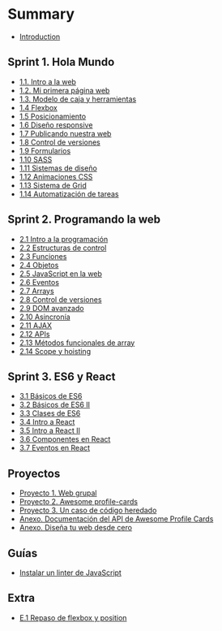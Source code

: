 # Summary

* [Introduction](README.md)

## Sprint 1. Hola Mundo

* [1.1. Intro a la web](sprint_1/1_1_intro_a_la_web.md)
* [1.2. Mi primera página web](sprint_1/1_2_mi_primera_web.md)
* [1.3. Modelo de caja y herramientas](sprint_1/1_3_modelo_de_caja_y_herramientas.md)
* [1.4 Flexbox](sprint_1/1_4_posicionamiento_con_flexbox.md)
* [1.5 Posicionamiento](sprint_1/1_5_posicionamiento.md)
* [1.6 Diseño responsive](sprint_1/1_6_responsive_design.md)
* [1.7 Publicando nuestra web](sprint_1/1_7_publicando_nuestra_web.md)
* [1.8 Control de versiones](sprint_1/1_8_control_de_versiones.md)
* [1.9 Formularios](sprint_1/1_9_formularios.md)
* [1.10 SASS](sprint_1/1_10_sass.md)
* [1.11 Sistemas de diseño](sprint_1/1_11_sistemas_de_diseno.md)
* [1.12 Animaciones CSS](sprint_1/1_12_animaciones_CSS.md)
* [1.13 Sistema de Grid](sprint_1/1_13_sistema_de_grid.md)
* [1.14 Automatización de tareas](sprint_1/1_14_automatizacion_de_tareas.md)


## Sprint 2. Programando la web
* [2.1 Intro a la programación](sprint_2/2_1_intro_a_la_programacion.md)
* [2.2 Estructuras de control](sprint_2/2_2_estructuras_de_control.md)
* [2.3 Funciones](sprint_2/2_3_funciones.md)
* [2.4 Objetos](sprint_2/2_4_objetos.md)
* [2.5 JavaScript en la web](sprint_2/2_5_javascript_en_la_web.md)
* [2.6 Eventos](sprint_2/2_6_eventos.md)
* [2.7 Arrays](sprint_2/2_7_arrays.md)
* [2.8 Control de versiones](sprint_2/2_8_control_de_versiones_en_equipo.md)
* [2.9 DOM avanzado](sprint_2/2_9_dom_avanzado.md)
* [2.10 Asincronía](sprint_2/2_10_asincronia.md)
* [2.11 AJAX](sprint_2/2_11_ajax.md)
* [2.12 APIs](sprint_2/2_12_apis.md)
* [2.13 Métodos funcionales de array](sprint_2/2_14_metodos_funcionales_array.md)
* [2.14 Scope y hoisting](sprint_2/2_13_scope_y_hoisting.md)


## Sprint 3. ES6 y React 
* [3.1 Básicos de ES6](sprint_3/3_1_basicos_es6.md)
* [3.2 Básicos de ES6 II](sprint_3/3_2_basicos_es6_2.md)
* [3.3 Clases de ES6](sprint_3/3_3_clases_es6.md)
* [3.4 Intro a React](sprint_3/3_4_intro_react.md)
* [3.5 Intro a React II](sprint_3/3_5_intro_react_2.md)
* [3.6 Componentes en React](sprint_3/3_6_componentes_react.md)
* [3.7 Eventos en React](sprint_3/3_7_eventos_react.md)

<!--
* [3.8 Estado en React](sprint_3/3_8_estado_react.md)
* [3.9 Formularios en React](sprint_3/3_9_formularios_react.md)
* [3.10 Lifting](sprint_3/3_10_lifting.md)
* [3.11 Arquitectura de componentes con estado](sprint_3/3_11_arquitectura_estado.md)
* [3.12 React router](sprint_3/3_12_react_router.md)
* [3.13 Métodos del ciclo de vida de componentes](sprint_3/3_13_ciclo_vida_componentes_react.md)
* [3.14 Debugging en React](sprint_3/3_14_debugging_react.md)
-->


## Proyectos

* [Proyecto 1. Web grupal](proyectos/P1_proyecto_sprint_1.md)
* [Proyecto 2. Awesome profile-cards](proyectos/P2_proyecto_sprint_2.md)
* [Proyecto 3. Un caso de código heredado](proyectos/P3_proyecto_sprint_3.md)
* [Anexo. Documentación del API de Awesome Profile Cards](proyectos/P2_anexo.md)
* [Anexo. Diseña tu web desde cero](proyectos/P1_anexo_diseno.md)

<!-- ## Evaluaciones

* Evaluación intermedia 1
* Evaluación final 1
-->

## Guías
* [Instalar un linter de JavaScript](guias/instalar_linter_js.md)
<!-- * [Guía paso a paso de git](guias/empezar_con_git.md) -->

## Extra
* [E.1 Repaso de flexbox y position](extra/e1-flexbox-y-position.md)
